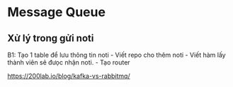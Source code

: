 # Message Queue
## Xử lý trong gửi noti
B1: Tạo 1 table để lưu thông tin noti
    - Viết repo cho thêm noti
    - Viết hàm lấy thành viên sẽ đưọc nhận noti.
    - Tạo router


https://200lab.io/blog/kafka-vs-rabbitmq/